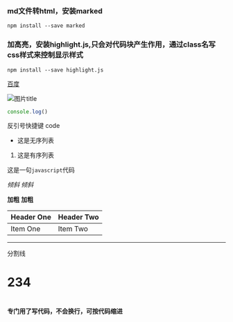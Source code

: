 ### md文件转html，安装marked
 ```
 npm install --save marked
 ```

### 加高亮，安装highlight.js,只会对代码块产生作用，通过class名写css样式来控制显示样式
```
npm install --save highlight.js
```


 [百度](http://www.baidu.com)

![图片title](https://avatars.githubusercontent.com/u/20250702?v=3)

```js
console.log()
```

反引号快捷键 code


- 这是无序列表


1. 这是有序列表

这是一句`javascript`代码

_倾斜_ *倾斜*

**加粗** __加粗__

| Header One     | Header Two     |
| :------------- | :------------- |
| Item One       | Item Two       |

---
分割线

<h1>234<h1>

#### 专门用了写代码，不会换行，可按代码缩进

<pre></pre>
